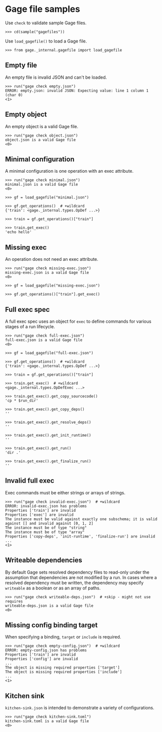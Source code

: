 # Gage file samples

Use `check` to validate sample Gage files.

    >>> cd(sample("gagefiles"))

Use `load_gagefile()` to load a Gage file.

    >>> from gage._internal.gagefile import load_gagefile

## Empty file

An empty file is invalid JSON and can't be loaded.

    >>> run("gage check empty.json")
    ERROR: empty.json: invalid JSON: Expecting value: line 1 column 1 (char 0)
    <1>

## Empty object

An empty object is a valid Gage file.

    >>> run("gage check object.json")
    object.json is a valid Gage file
    <0>

## Minimal configuration

A minimal configuration is one operation with an exec attribute.

    >>> run("gage check minimal.json")
    minimal.json is a valid Gage file
    <0>

    >>> gf = load_gagefile("minimal.json")

    >>> gf.get_operations()  # +wildcard
    {'train': <gage._internal.types.OpDef ...>}

    >>> train = gf.get_operations()["train"]

    >>> train.get_exec()
    'echo hello'

## Missing exec

An operation does not need an exec attribute.

    >>> run("gage check missing-exec.json")
    missing-exec.json is a valid Gage file
    <0>

    >>> gf = load_gagefile("missing-exec.json")

    >>> gf.get_operations()["train"].get_exec()

## Full exec spec

A full exec spec uses an object for `exec` to define commands for
various stages of a run lifecycle.

    >>> run("gage check full-exec.json")
    full-exec.json is a valid Gage file
    <0>

    >>> gf = load_gagefile("full-exec.json")

    >>> gf.get_operations()  # +wildcard
    {'train': <gage._internal.types.OpDef ...>}

    >>> train = gf.get_operations()["train"]

    >>> train.get_exec()  # +wildcard
    <gage._internal.types.OpDefExec ...>

    >>> train.get_exec().get_copy_sourcecode()
    'cp * $run_dir'

    >>> train.get_exec().get_copy_deps()
    ''

    >>> train.get_exec().get_resolve_deps()
    ''

    >>> train.get_exec().get_init_runtime()
    ''

    >>> train.get_exec().get_run()
    'dir .'

    >>> train.get_exec().get_finalize_run()
    ''

## Invalid full exec

Exec commands must be either strings or arrays of strings.

    >>> run("gage check invalid-exec.json")  # +wildcard
    ERROR: invalid-exec.json has problems
    Properties ['train'] are invalid
    Properties ['exec'] are invalid
    The instance must be valid against exactly one subschema; it is valid against [] and invalid against [0, 1, 2]
    The instance must be of type "string"
    The instance must be of type "array"
    Properties ['copy-deps', 'init-runtime', 'finalize-run'] are invalid
    ...
    <1>

## Writeable dependencies

By default Gage sets resolved dependency files to read-only under the
assumption that dependencies are not modified by a run. In cases where a
resolved dependency must be written, the dependency may specify
`writeable` as a boolean or as an array of paths.

    >>> run("gage check writeable-deps.json")  # +skip - might not use requires
    writeable-deps.json is a valid Gage file
    <0>

## Missing config binding target

When specifying a binding, `target` or `include` is required.

    >>> run("gage check empty-config.json")  # +wildcard
    ERROR: empty-config.json has problems
    Properties ['train'] are invalid
    Properties ['config'] are invalid
    ...
    The object is missing required properties ['target']
    The object is missing required properties ['include']
    ...
    <1>

## Kitchen sink

`kitchen-sink.json` is intended to demonstrate a variety of
configurations.

    >>> run("gage check kitchen-sink.toml")
    kitchen-sink.toml is a valid Gage file
    <0>
